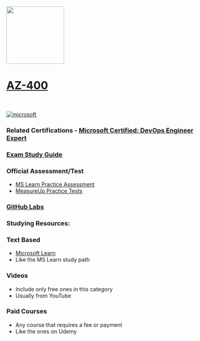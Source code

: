 <img src="https://images.credly.com/size/340x340/images/107e2eb6-f394-40eb-83d2-d8c9b7d34555/exam-az400-600x600.png" width="150" height="150">

# [AZ-400](https://learn.microsoft.com/certifications/exams/az-400)
<br>

<a href='https://learn.microsoft.com/en-us/certifications/browse/?type=role-based&levels=advanced' target="_blank"><img alt='microsoft' src='https://img.shields.io/badge/expert-100000?style=for-the-badge&logo=microsoft&logoColor=white&labelColor=0078D4&color=212221'/></a>


### Related Certifications - [Microsoft Certified: DevOps Engineer Expert](https://learn.microsoft.com/en-us/certifications/devops-engineer/)

### [Exam Study Guide](https://aka.ms/az400-stuyguide)

### Official Assessment/Test
- [MS Learn Practice Assessment](https://learn.microsoft.com/certifications/exams/az-400/practice/assessment?assessment-type=practice&assessmentId=56)
- [MeasureUp Practice Tests](https://www.measureup.com/microsoft-practice-test-az-400-designing-and-implementing-microsoft-devops-solutions.html)
  
### [GitHub Labs](https://aka.ms/az400labs)

### Studying Resources:

### Text Based
- [Microsoft Learn](https://learn.microsoft.com/certifications/exams/az-400)
- Like the MS Learn study path

### Videos
- Include only free ones in this category
- Usually from YouTube

### Paid Courses
- Any course that requires a fee or payment
- Like the ones on Udemy

